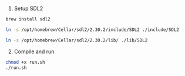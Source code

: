 1. Setup SDL2

```bash
brew install sdl2
```

```bash
ln -s /opt/homebrew/Cellar/sdl2/2.30.2/include/SDL2 ./include/SDL2
```

```bash
ln -s /opt/homebrew/Cellar/sdl2/2.30.2/lib/ ./lib/SDL2
```

2. Compile and run

```bash
chmod +x run.sh
./run.sh
```
